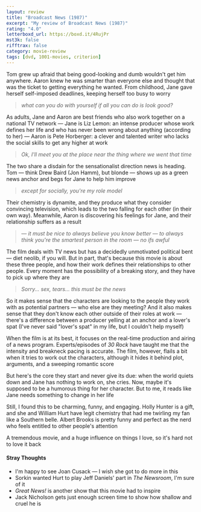 ```yaml
---
layout: review
title: "Broadcast News (1987)"
excerpt: "My review of Broadcast News (1987)"
rating: "4.0"
letterboxd_url: https://boxd.it/4RujPr
mst3k: false
rifftrax: false
category: movie-review
tags: [dvd, 1001-movies, criterion]
---
```


Tom grew up afraid that being good-looking and dumb wouldn't get him anywhere. Aaron knew he was smarter than everyone else and thought that was the ticket to getting everything he wanted. From childhood, Jane gave herself self-imposed deadlines, keeping herself too busy to worry

<blockquote><i>what can you do with yourself if all you can do is look good?</i></blockquote>As adults, Jane and Aaron are best friends who also work together on a national TV network — Jane is Liz Lemon: an intense producer whose work defines her life and who has never been wrong about anything (according to her) — Aaron is Pete Horberger: a clever and talented writer who lacks the social skills to get any higher at work

<blockquote><i>Ok, I'll meet you at the place near the thing where we went that time</i></blockquote>The two share a disdain for the sensationalist direction news is heading. Tom — think Drew Baird (Jon Hamm), but blonde — shows up as a green news anchor and begs for Jane to help him improve

<blockquote><i>except for socially, you're my role model</i></blockquote>Their chemistry is dynamite, and they produce what they consider convincing television, which leads to the two falling for each other (in their own way). Meanwhile, Aaron is discovering his feelings for Jane, and their relationship suffers as a result

<blockquote><i>— it must be nice to always believe you know better — to always think you're the smartest person in the room
— no ifs awful</i></blockquote>The film deals with TV news but has a decidedly unmotivated political bent — diet neolib, if you will. But in part, that's because this movie is about these
three people, and how their work defines their relationships to other people. Every moment has the possibility of a breaking story, and they have to pick up where they are

<blockquote><i>Sorry... sex, tears... this must be the news</i></blockquote>So it makes sense that the characters are looking to the people they work with as potential partners — who else are they meeting? And it also makes sense that they don't know each other outside of their roles at work — there's a difference between a producer yelling at an anchor and a lover's spat (I've never said "lover's spat" in my life, but I couldn't help myself)

When the film is at its best, it focuses on the real-time production and airing of a news program. Experts/episodes of <i>30 Rock</i> have taught me that the intensity and breakneck pacing is accurate. The film, however, flails a bit when it tries to work out the characters, although it hides it behind plot, arguments, and a sweeping romantic score

But here's the core they start and never give its due: when the world quiets down and Jane has nothing to work on, she cries. Now, maybe it's supposed to be a humorous thing for her character. But to me, it reads like Jane needs something to change in her life

Still, I found this to be charming, funny, and engaging. Holly Hunter is a gift, and she and William Hurt have legit chemistry that had me twirling my fan like a Southern belle. Albert Brooks is pretty funny and perfect as the nerd who feels entitled to other people's attention

A tremendous movie, and a huge influence on things I love, so it's hard not to love it back

#### Stray Thoughts

- I'm happy to see Joan Cusack — I wish she got to do more in this
- Sorkin wanted Hurt to play Jeff Daniels' part in <i>The Newsroom</i>, I'm sure of it
- <i>Great News!</i> is another show that this movie had to inspire
- Jack Nicholson gets just enough screen time to show how shallow and cruel he is
